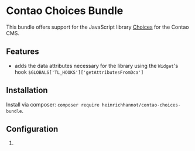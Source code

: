 # Contao Choices Bundle

This bundle offers support for the JavaScript library [Choices](https://github.com/jshjohnson/Choices) for the Contao CMS.

## Features

- adds the data attributes necessary for the library using the `Widget`'s hook `$GLOBALS['TL_HOOKS']['getAttributesFromDca']`

## Installation

Install via composer: `composer require heimrichhannot/contao-choices-bundle`.

## Configuration

1. 